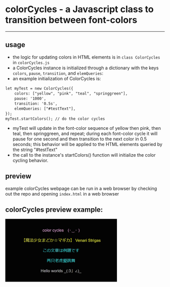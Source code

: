 # colorCycles - a Javascript class to transition between font-colors

-----

## usage
- the logic for updating colors in HTML elements is in `class ColorCycles` in `colorCycles.js`
- a ColorCycles instance is initialized through a dictionary with the keys `colors`, `pause`, `transition`, and `elemQueries`:
- an example initialization of ColorCycles is:
```
let myTest = new ColorCycles({
	colors: ["yellow", "pink", "teal", "springgreen"],
	pause: '1000',
	transition: '0.5s',
	elemQueries: ["#testText"],
});
myTest.startColors(); // do the color cycles
```
 - myTest will update in the font-color sequence of yellow then pink, then teal, then springgreen, and repeat; during each font-color cycle it will pause for one second and then transition to the next color in 0.5 seconds; this behavior will be applied to the HTML elements queried by the string "#testText"
 - the call to the instance's startColors() function will initialize the color cycling behavior.

## preview
example colorCycles webpage can be run in a web browser by checking out the repo and opening `index.html` in a web browser

## colorCycles preview example:
<img src="./assets/colorCycles.gif" width="70%" height="auto">